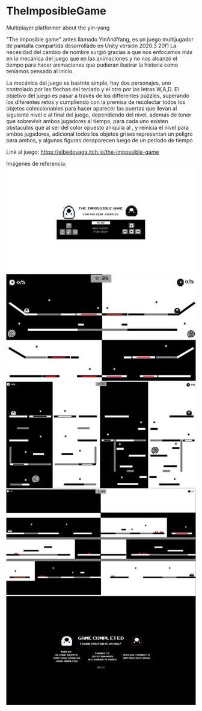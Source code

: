 # TheImposibleGame
Multiplayer platformer about the yin-yang

"The imposible game" antes llamado YinAndYang, es un juego multijugador de pantalla compartida desarrollado en Unity versión 2020.3 20f1
La necesidad del cambio de nombre surgió gracias a que nos enfocamos más en la mecánica del juego que en las animaciones y no nos alcanzó el tiempo para hacer animaciones que pudieran ilustrar la historia como teníamos pensado al inicio. 

La mecánica del juego es bastnte simple, hay dos personajes, uno controlado por las flechas del teclado y el otro por las letras W,A,D. El objetivo del juego es pasar a través de los differentes puzzles, superando los diferentes retos y cumpliendo con la premisa de recolectar todos los objetos coleccionables para hacer aparecer las puertas que llevan al siguiente nivel o al final del juego, dependiendo del nivel, además de tener que sobrevivir ambos jugadores al tiempo, para cada uno existen obstaculos que al ser del color opuesto aniquila al , y reinicia el nivel para ambos jugadores, adicional todos los objetos grises representan un peligro para ambos, y algunas figuras desaparecen luego de un período de tiempo

Link al juego: https://elbedoyaga.itch.io/the-impossible-game

Imágenes de referencia:
![Image text](https://github.com/EliBedoya/YinAndYang/blob/main/escenas/inicio.jpeg)
![Image text](https://github.com/EliBedoya/YinAndYang/blob/main/escenas/level1.jpeg)
![Image text](https://github.com/EliBedoya/YinAndYang/blob/main/escenas/level2.jpeg)
![Image text](https://github.com/EliBedoya/YinAndYang/blob/main/escenas/level3.jpeg)
![Image text](https://github.com/EliBedoya/YinAndYang/blob/main/escenas/End.jpeg)

